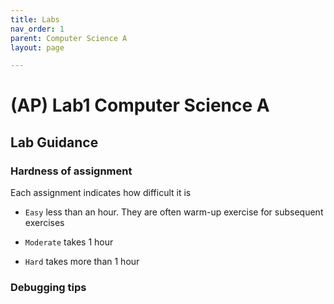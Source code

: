 ```yaml
---
title: Labs
nav_order: 1
parent: Computer Science A
layout: page

---
```

# (AP) Lab1 Computer Science A
## Lab Guidance

### Hardness of assignment
Each assignment indicates how difficult it is


* `Easy` less than an hour. They are often warm-up exercise for subsequent exercises

* `Moderate` takes 1 hour

* `Hard` takes more than 1 hour

### Debugging tips


